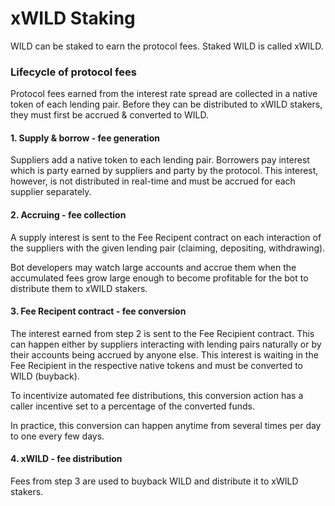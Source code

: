 # xWILD Staking

WILD can be staked to earn the protocol fees. Staked WILD is called xWILD.

### Lifecycle of protocol fees

Protocol fees earned from the interest rate spread are collected in a native token of each lending pair. Before they can be distributed to xWILD stakers, they must first be accrued & converted to WILD.

#### 1. Supply & borrow - fee generation

Suppliers add a native token to each lending pair. Borrowers pay interest which is party earned by suppliers and party by the protocol. This interest, however, is not distributed in real-time and must be accrued for each supplier separately.

#### 2. Accruing - fee collection

A supply interest is sent to the Fee Recipent contract on each interaction of the suppliers with the given lending pair \(claiming, depositing, withdrawing\).

Bot developers may watch large accounts and accrue them when the accumulated fees grow large enough to become profitable for the bot to distribute them to xWILD stakers.

#### 3. Fee Recipent contract - fee conversion

The interest earned from step 2 is sent to the Fee Recipient contract. This can happen either by suppliers interacting with lending pairs naturally or by their accounts being accrued by anyone else. This interest is waiting in the Fee Recipient in the respective native tokens and must be converted to WILD \(buyback\).

To incentivize automated fee distributions, this conversion action has a caller incentive set to a percentage of the converted funds.

In practice, this conversion can happen anytime from several times per day to one every few days.

#### 4. xWILD - fee distribution

Fees from step 3 are used to buyback WILD and distribute it to xWILD stakers.

